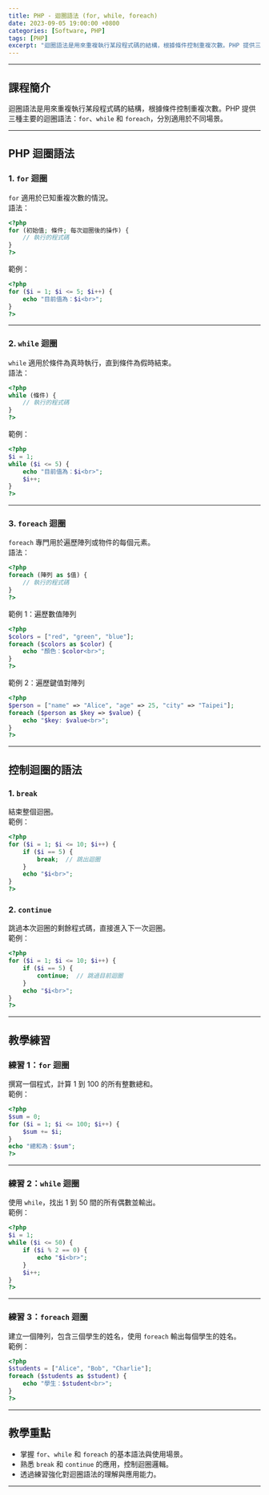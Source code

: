 ```yaml
---
title: PHP - 迴圈語法 (for, while, foreach) 
date: 2023-09-05 19:00:00 +0800
categories: [Software, PHP]
tags: [PHP] 
excerpt: "迴圈語法是用來重複執行某段程式碼的結構，根據條件控制重複次數。PHP 提供三種主要的迴圈語法：`for`、`while` 和 `foreach`，分別適用於不同場景。"
---
```


---

## 課程簡介  
迴圈語法是用來重複執行某段程式碼的結構，根據條件控制重複次數。PHP 提供三種主要的迴圈語法：`for`、`while` 和 `foreach`，分別適用於不同場景。

---

## PHP 迴圈語法  

### 1. `for` 迴圈  
`for` 適用於已知重複次數的情況。  
語法：  
```php
<?php
for (初始值; 條件; 每次迴圈後的操作) {
    // 執行的程式碼
}
?>
```

範例：  
```php
<?php
for ($i = 1; $i <= 5; $i++) {
    echo "目前值為：$i<br>";
}
?>
```

---

### 2. `while` 迴圈  
`while` 適用於條件為真時執行，直到條件為假時結束。  
語法：  
```php
<?php
while (條件) {
    // 執行的程式碼
}
?>
```

範例：  
```php
<?php
$i = 1;
while ($i <= 5) {
    echo "目前值為：$i<br>";
    $i++;
}
?>
```

---

### 3. `foreach` 迴圈  
`foreach` 專門用於遍歷陣列或物件的每個元素。  
語法：  
```php
<?php
foreach (陣列 as $值) {
    // 執行的程式碼
}
?>
```

範例 1：遍歷數值陣列  
```php
<?php
$colors = ["red", "green", "blue"];
foreach ($colors as $color) {
    echo "顏色：$color<br>";
}
?>
```

範例 2：遍歷鍵值對陣列  
```php
<?php
$person = ["name" => "Alice", "age" => 25, "city" => "Taipei"];
foreach ($person as $key => $value) {
    echo "$key: $value<br>";
}
?>
```

---

## 控制迴圈的語法  

### 1. `break`  
結束整個迴圈。  
範例：  
```php
<?php
for ($i = 1; $i <= 10; $i++) {
    if ($i == 5) {
        break;  // 跳出迴圈
    }
    echo "$i<br>";
}
?>
```

### 2. `continue`  
跳過本次迴圈的剩餘程式碼，直接進入下一次迴圈。  
範例：  
```php
<?php
for ($i = 1; $i <= 10; $i++) {
    if ($i == 5) {
        continue;  // 跳過目前迴圈
    }
    echo "$i<br>";
}
?>
```

---

## 教學練習  

### 練習 1：`for` 迴圈  
撰寫一個程式，計算 1 到 100 的所有整數總和。  
範例：  
```php
<?php
$sum = 0;
for ($i = 1; $i <= 100; $i++) {
    $sum += $i;
}
echo "總和為：$sum";
?>
```

---

### 練習 2：`while` 迴圈  
使用 `while`，找出 1 到 50 間的所有偶數並輸出。  
範例：  
```php
<?php
$i = 1;
while ($i <= 50) {
    if ($i % 2 == 0) {
        echo "$i<br>";
    }
    $i++;
}
?>
```

---

### 練習 3：`foreach` 迴圈  
建立一個陣列，包含三個學生的姓名，使用 `foreach` 輸出每個學生的姓名。  
範例：  
```php
<?php
$students = ["Alice", "Bob", "Charlie"];
foreach ($students as $student) {
    echo "學生：$student<br>";
}
?>
```

---

## 教學重點  
- 掌握 `for`、`while` 和 `foreach` 的基本語法與使用場景。  
- 熟悉 `break` 和 `continue` 的應用，控制迴圈邏輯。  
- 透過練習強化對迴圈語法的理解與應用能力。  

---
